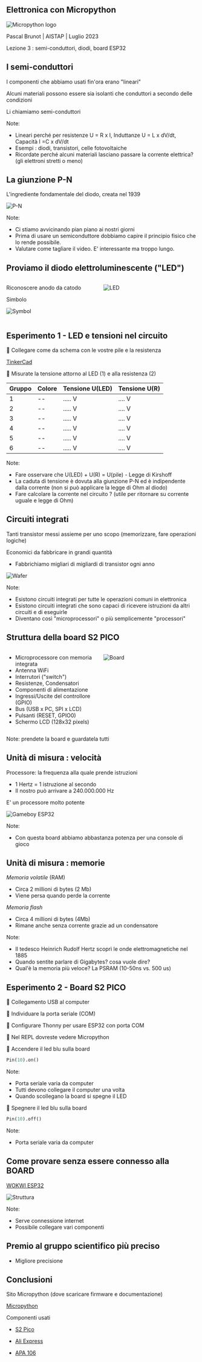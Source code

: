 [comment]: # (THEME = league)
[comment]: # (CODE_THEME = base16/zenburn)
[comment]: # (controls: true)
[comment]: # (keyboard: true)
[comment]: # (markdown: { smartypants: true })
[comment]: # (hash: false)
[comment]: # (respondToHashChanges: false)
[comment]: # (slideNumber: true)


<style>
.reveal h1 { font-size: 2.5em; }
</style>
<style type="text/css">
    :root {
        --r-main-font-size: 32px;
    }
</style>
<style type="text/css">
.twocolumn {
   display: grid;
   grid-template-columns: 1fr 1fr;
   grid-gap: 10px;
   text-align: left;
}
</style>

[comment]: # (!!!)

## Elettronica con Micropython

![Micropython logo](media/micropython-logo.svg) <!-- .element: style="height:250px; max-width:200vw; image-rendering: crisp-edges;" -->

Pascal Brunot | AISTAP | Luglio 2023

Lezione 3 : semi-conduttori, diodi, board ESP32

[comment]: # (!!! data-background-color="aqua")

## I semi-conduttori

I componenti che abbiamo usati fin'ora erano "lineari"

Alcuni materiali possono essere sia isolanti che conduttori a secondo delle condizioni

Li chiamiamo semi-conduttori

Note:
- Lineari perché per resistenze U = R x I, Induttanze U = L x dV/dt, Capacità I =C x dV/dt
- Esempi : diodi, transistori, celle fotovoltaiche
- Ricordate perché alcuni materiali lasciano passare la corrente elettrica? (gli elettroni stretti o meno)

[comment]: # (!!!)

## La giunzione P-N

L'ingrediente fondamentale del diodo, creata nel 1939

![P-N](https://www.youtube.com/watch?v=JBtEckh3L9Q&t=3s)

Note:
- Ci stiamo avvicinando pian piano ai nostri giorni
- Prima di usare un semiconduttore dobbiamo capire il principio fisico che lo rende possibile.
- Valutare come tagliare il video. E' interessante ma troppo lungo.

[comment]: # (!!!)

## Proviamo il diodo elettroluminescente ("LED")

<div class="twocolumn">
<div>

Riconoscere anodo da catodo

Simbolo

![Symbol](media/symbol-diode2.png)

</div>
<div>

![LED](media/led.png)

</div>
</div>

[comment]: # (!!!)

## Esperimento 1 - LED e tensioni nel circuito

&#x1F6B8; Collegare come da schema con le vostre pile e la resistenza

[TinkerCad](https://www.tinkercad.com/things/8zAUERdv001)

&#x1F6B8; Misurate la tensione attorno al LED (1) e alla resistenza (2)

<small>

| Gruppo | Colore | Tensione U(LED) | Tensione U(R) |
| -- | -- | -- | -- |
| 1 | -- | ..... V | .... V |
| 2 | -- | ..... V | .... V |
| 3 | -- | ..... V | .... V |
| 4 | -- | ..... V | .... V |
| 5 | -- | ..... V | .... V |
| 6 | -- | ..... V | .... V |

</small>

Note:
- Fare osservare che U(LED) + U(R) = U(pile) - Legge di Kirshoff
- La caduta di tensione è dovuta alla giunzione P-N ed è indipendente dalla corrente (non si può applicare la legge di Ohm al diodo)
- Fare calcolare la corrente nel circuito ? (utile per ritornare su corrente uguale e legge di Ohm)

[comment]: # (!!!)

## Circuiti integrati

Tanti transistor messi assieme per uno scopo (memorizzare, fare operazioni logiche)

Economici da fabbricare in grandi quantità

- Fabbrichiamo migliari di migliardi di transistor ogni anno

![Wafer](media/wafer_45nm.jpg)

Note:
- Esistono circuiti integrati per tutte le operazioni comuni in elettronica
- Esistono circuiti integrati che sono capaci di ricevere istruzioni da altri circuiti e di eseguirle
- Diventano così "microprocessori" o più semplicemente "processori"


[comment]: # (!!!)

## Struttura della board S2 PICO

<div class="twocolumn">
<div>

- Microprocessore con memoria integrata
- Antenna WiFi
- Interrutori ("switch")
- Resistenze, Condensatori
- Componenti di alimentazione
- Ingressi/Uscite del controllore (GPIO)
- Bus (USB x PC, SPI x LCD)
- Pulsanti (RESET, GPIO0)
- Schermo LCD (128x32 pixels)

</div>
<div>

![Board](media/Wemos-S2-Pico-pinout.webp)

</div>
</div>

Note: prendete la board e guardatela tutti

[comment]: # (!!!)

## Unità di misura : velocità

Processore: la frequenza alla quale prende istruzioni
- 1 Hertz = 1 istruzione al secondo
- Il nostro può arrivare a 240.000.000 Hz

E' un processore molto potente

![Gameboy ESP32](media/esp32gb_detail.jpg)

Note:
- Con questa board abbiamo abbastanza potenza per una console di gioco

[comment]: # (!!!)

## Unità di misura : memorie

*Memoria volatile* (RAM)
- Circa 2 millioni di bytes (2 Mb)
- Viene persa quando perde la corrente

*Memoria flash*
- Circa 4 millioni di bytes (4Mb)
- Rimane anche senza corrente grazie ad un condensatore

Note:
- Il tedesco Heinrich Rudolf Hertz scoprì le onde elettromagnetiche nel 1885
- Quando sentite parlare di Gigabytes? cosa vuole dire?
- Qual'è la memoria più veloce? La PSRAM (10-50ns vs. 500 us)

[comment]: # (!!!)

## Esperimento 2 - Board S2 PICO

&#x1F6B8; Collegamento USB al computer

&#x1F6B8; Individuare la porta seriale (COM)

&#x1F6B8; Configurare Thonny per usare ESP32 con porta COM

&#x1F6B8; Nel REPL dovreste vedere Micropython

&#x1F6B8; Accendere il led blu sulla board

```python
Pin(10).on()
```

Note:
- Porta seriale varia da computer
- Tutti devono collegare il computer una volta
- Quando scollegano la board si spegne il LED

[comment]: # (!!!)

&#x1F6B8; Spegnere il led blu sulla board

```python
Pin(10).off()
```

Note:
- Porta seriale varia da computer

[comment]: # (!!!)

## Come provare senza essere connesso alla BOARD

[WOKWI ESP32](https://wokwi.com/projects/new/micropython-esp32)

![Struttura](media/wokwi-struttura.png)

Note:
- Serve connessione internet
- Possibile collegare vari componenti

[comment]: # (!!!)

## Premio al gruppo scientifico più preciso

* Migliore precisione

[comment]: # (!!!)

## Conclusioni

Sito Micropython (dove scaricare firmware e documentazione)

[Micropython](https://micropython.org/)

Componenti usati

- [S2 Pico](https://www.wemos.cc/en/latest/s2/s2_pico.html)

- [Ali Express](https://it.aliexpress.com/item/1005003215673294.html) 

- [APA 106](https://it.aliexpress.com/item/1005001863273661.html)

[comment]: # (!!!)